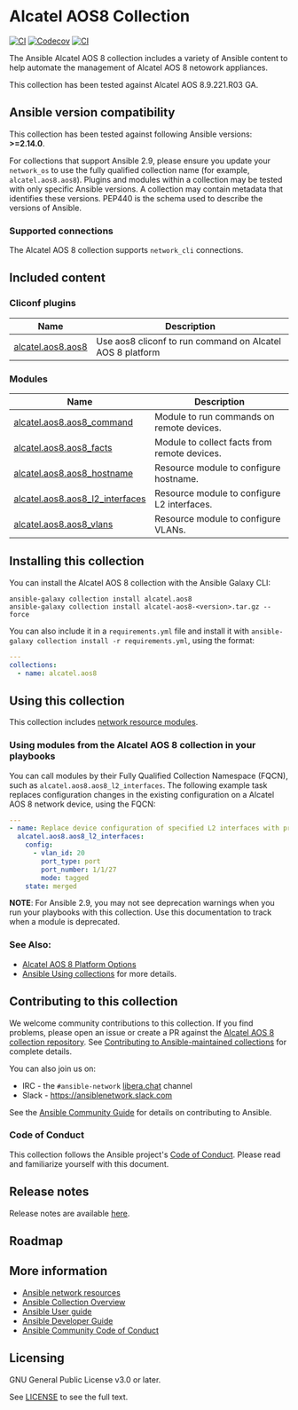 # Alcatel AOS8 Collection

[![CI](https://zuul-ci.org/gated.svg)](https://dashboard.zuul.ansible.com/t/ansible/project/github.com/ansible-collections/alcatel.aos8)
[![Codecov](https://codecov.io/gh/ansible-collections/alcatel.aos8/branch/main/graph/badge.svg)](https://codecov.io/gh/ansible-collections/alcatel.aos8)
[![CI](https://github.com/ansible-collections/alcatel.aos8/actions/workflows/tests.yml/badge.svg?branch=main&event=schedule)](https://github.com/ansible-collections/alcatel.aos8/actions/workflows/tests.yml)

The Ansible Alcatel AOS 8 collection includes a variety of Ansible content to help automate the management of Alcatel AOS 8 netowork appliances.

This collection has been tested against Alcatel AOS 8.9.221.R03 GA.


<!--start requires_ansible-->
## Ansible version compatibility

This collection has been tested against following Ansible versions: **>=2.14.0**.

For collections that support Ansible 2.9, please ensure you update your `network_os` to use the
fully qualified collection name (for example, `alcatel.aos8.aos8`).
Plugins and modules within a collection may be tested with only specific Ansible versions.
A collection may contain metadata that identifies these versions.
PEP440 is the schema used to describe the versions of Ansible.
<!--end requires_ansible-->

### Supported connections

The Alcatel AOS 8 collection supports `network_cli` connections.

## Included content

<!--start collection content-->
### Cliconf plugins
Name | Description
--- | ---
[alcatel.aos8.aos8](https://github.com/ansible-collections/alcatel.aos8/blob/main/docs/alcatel.aos8.aos8_cliconf.rst)|Use aos8 cliconf to run command on Alcatel AOS 8 platform

### Modules
Name | Description
--- | ---
[alcatel.aos8.aos8_command](https://github.com/ansible-collections/alcatel.aos8/blob/main/docs/alcatel.aos8.aos8_command_module.rst)|Module to run commands on remote devices.
[alcatel.aos8.aos8_facts](https://github.com/ansible-collections/alcatel.aos8/blob/main/docs/alcatel.aos8.aos8_facts_module.rst)|Module to collect facts from remote devices.
[alcatel.aos8.aos8_hostname](https://github.com/ansible-collections/alcatel.aos8/blob/main/docs/alcatel.aos8.aos8_hostname_module.rst)|Resource module to configure hostname.
[alcatel.aos8.aos8_l2_interfaces](https://github.com/ansible-collections/alcatel.aos8/blob/main/docs/alcatel.aos8.aos8_l2_interfaces_module.rst)|Resource module to configure L2 interfaces.
[alcatel.aos8.aos8_vlans](https://github.com/ansible-collections/alcatel.aos8/blob/main/docs/alcatel.aos8.aos8_vlans_module.rst)|Resource module to configure VLANs.


<!--end collection content-->

## Installing this collection

You can install the Alcatel AOS 8 collection with the Ansible Galaxy CLI:

    ansible-galaxy collection install alcatel.aos8  
    ansible-galaxy collection install alcatel-aos8-<version>.tar.gz --force

You can also include it in a `requirements.yml` file and install it with `ansible-galaxy collection install -r requirements.yml`, using the format:

```yaml
---
collections:
  - name: alcatel.aos8
```

## Using this collection

This collection includes [network resource modules](https://docs.ansible.com/ansible/latest/network/user_guide/network_resource_modules.html).

### Using modules from the Alcatel AOS 8 collection in your playbooks

You can call modules by their Fully Qualified Collection Namespace (FQCN), such as `alcatel.aos8.aos8_l2_interfaces`.
The following example task replaces configuration changes in the existing configuration on a Alcatel AOS 8 network device, using the FQCN:

```yaml
---
- name: Replace device configuration of specified L2 interfaces with provided configuration.
  alcatel.aos8.aos8_l2_interfaces:
    config:
      - vlan_id: 20
        port_type: port
        port_number: 1/1/27
        mode: tagged  
    state: merged
```

**NOTE**: For Ansible 2.9, you may not see deprecation warnings when you run your playbooks with this collection. Use this documentation to track when a module is deprecated.

### See Also:

- [Alcatel AOS 8 Platform Options](https://docs.ansible.com/ansible/latest/network/user_guide/platform_aos8.html)
- [Ansible Using collections](https://docs.ansible.com/ansible/latest/user_guide/collections_using.html) for more details.

## Contributing to this collection

We welcome community contributions to this collection. If you find problems, please open an issue or create a PR against the [Alcatel AOS 8 collection repository](https://github.com/ansible-collections/alcatel.aos8). See [Contributing to Ansible-maintained collections](https://docs.ansible.com/ansible/devel/community/contributing_maintained_collections.html#contributing-maintained-collections) for complete details.

You can also join us on:

- IRC - the `#ansible-network` [libera.chat](https://libera.chat/) channel
- Slack - https://ansiblenetwork.slack.com

See the [Ansible Community Guide](https://docs.ansible.com/ansible/latest/community/index.html) for details on contributing to Ansible.

### Code of Conduct

This collection follows the Ansible project's
[Code of Conduct](https://docs.ansible.com/ansible/devel/community/code_of_conduct.html).
Please read and familiarize yourself with this document.

## Release notes

<!--Add a link to a changelog.md file or an external docsite to cover this information. -->

Release notes are available [here](https://github.com/ansible-collections/alcatel.aos8/blob/main/CHANGELOG.rst).

## Roadmap

<!-- Optional. Include the roadmap for this collection, and the proposed release/versioning strategy so users can anticipate the upgrade/update cycle. -->

## More information

- [Ansible network resources](https://docs.ansible.com/ansible/latest/network/getting_started/network_resources.html)
- [Ansible Collection Overview](https://github.com/ansible-collections/overview)
- [Ansible User guide](https://docs.ansible.com/ansible/latest/user_guide/index.html)
- [Ansible Developer Guide](https://docs.ansible.com/ansible/latest/dev_guide/index.html)
- [Ansible Community Code of Conduct](https://docs.ansible.com/ansible/latest/community/code_of_conduct.html)

## Licensing

GNU General Public License v3.0 or later.

See [LICENSE](https://www.gnu.org/licenses/gpl-3.0.txt) to see the full text.